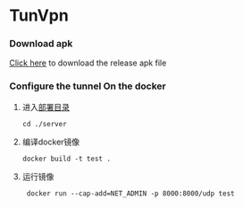 # TunVpn 

###  Download apk

[Click here]("./release")  to download the release apk file


### Configure the tunnel On the docker

1.  进入[部署目录]("./server") 

    ```shell
    cd ./server
    ```
    
2.  编译docker镜像  

    ```shell
    docker build -t test .
    ```

3.  运行镜像 

    ```shell
     docker run --cap-add=NET_ADMIN -p 8000:8000/udp test
    ```

    

